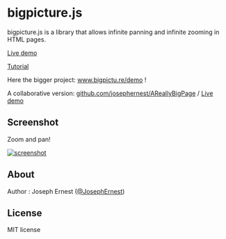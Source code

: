 bigpicture.js
=============

bigpicture.js is a library that allows infinite panning and infinite zooming in HTML pages. 
 
[Live demo](http://josephernest.github.io/bigpicture.js/bigpicture.html)

[Tutorial](http://josephernest.github.io/bigpicture.js/bigpicture-tutorial.html)

Here the bigger project: www.bigpictu.re/demo !

A collaborative version: [github.com/josephernest/AReallyBigPage](http://github.com/josephernest/AReallyBigPage) / [Live demo](http://bigpictu.re/areallybigpage)

Screenshot
----

Zoom and pan!

[![screenshot](http://gget.it/rm8b9h2o/3.jpg)](http://www.bigpictu.re/demo)

About
----

Author : Joseph Ernest ([@JosephErnest](http:/twitter.com/JosephErnest))

License
----
MIT license
